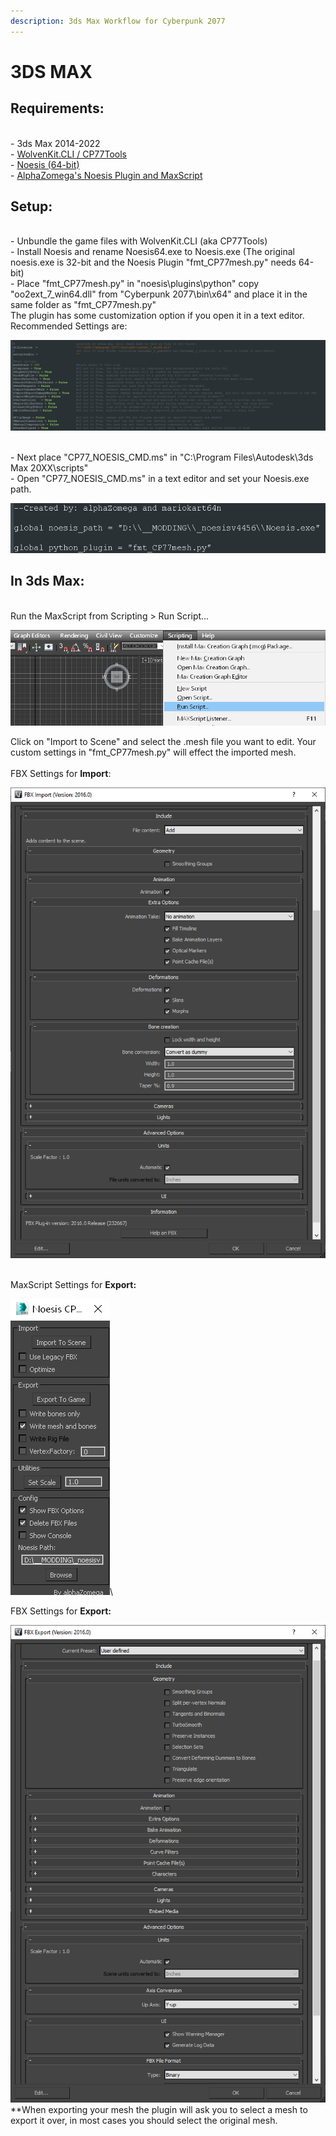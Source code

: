 ```yaml
---
description: 3ds Max Workflow for Cyberpunk 2077
---
```


# 3DS MAX

## **Requirements:**

\
\- 3ds Max 2014-2022\
\- [WolvenKit.CLI / CP77Tools](https://github.com/WolvenKit/WolvenKit/releases)\
\- [Noesis (64-bit)](https://richwhitehouse.com/index.php?content=inc\_projects.php)\
\- [AlphaZomega's Noesis Plugin and MaxScript](https://www.mediafire.com/file/uhc9d68mvj7oqj6/fmt\_CP77mesh\_1.6.zip/file)

## **Setup:**

\
\- Unbundle the game files with WolvenKit.CLI (aka CP77Tools)\
\- Install Noesis and rename Noesis64.exe to Noesis.exe (The original noesis.exe is 32-bit and the Noesis Plugin "fmt\_CP77mesh.py" needs 64-bit)\
\- Place "fmt\_CP77mesh.py" in "noesis\plugins\python" copy "oo2ext\_7\_win64.dll" from "Cyberpunk 2077\bin\x64" and place it in the same folder as "fmt\_CP77mesh.py"\
The plugin has some customization option if you open it in a text editor.\
Recommended Settings are:

![](<../../.gitbook/assets/image (6) (1).png>)

\
\- Next place "CP77\_NOESIS\_CMD.ms" in "C:\Program Files\Autodesk\3ds Max 20XX\scripts"\
\- Open "CP77\_NOESIS\_CMD.ms" in a text editor and set your Noesis.exe path.

![](<../../.gitbook/assets/image (3) (1).png>)

## **In 3ds Max:**

\
Run the MaxScript from Scripting > Run Script...

![](<../../.gitbook/assets/image (5) (1).png>)

Click on "Import to Scene" and select the .mesh file you want to edit. Your custom settings in "fmt\_CP77mesh.py" will effect the imported mesh.\
\
FBX Settings for **Import**:

![](<../../.gitbook/assets/image (2) (1).png>)

\
MaxScript Settings for **Export:**

![](<../../.gitbook/assets/image (1) (1) (1).png>)\\

FBX Settings for **Export:**

![](<../../.gitbook/assets/image (4).png>)\
\*\*When exporting your mesh the plugin will ask you to select a mesh to export it over, in most cases you should select the original mesh.
